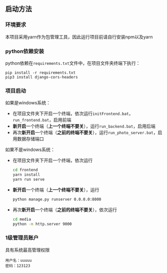 ## 启动方法

### 环境要求

本项目采用yarn作为包管理工具，因此运行项目前请自行安装npm以及yarn

### python依赖安装

python依赖在`requirements.txt`文件中，在项目文件夹终端下执行：

```shell
pip install -r requirements.txt
pip3 install django-cors-headers
```

### 项目启动

如果是windows系统：

- 在项目文件夹下开启一个终端，依次运行`initFrontend.bat`，`run_frontend.bat`，启用前端
- **新开启**一个终端（**上一个终端不要关**），运行`run_backend.bat`，启用后端
- 再次**新开启**一个终端（**之前的终端不要关**），运行`run_photo_server.bat`，启用数据存储端口

如果不是windows系统：

- 在项目文件夹下开启一个终端，依次运行

  ```sh
  cd frontend
  yarn install
  yarn run serve
  ```

- **新开启**一个终端（**上一个终端不要关**），运行

  ```sh
  python manage.py runserver 0.0.0.0:8000
  ```
  
- 再次**新开启**一个终端（**之前的终端不要关**），依次运行

  ```sh
  cd media
  python -m http.server 9000
  ```

### 1级管理员账户

具有系统最高管理权限

  ```
  用户名：uuuuu
  密码：123123
  ```


